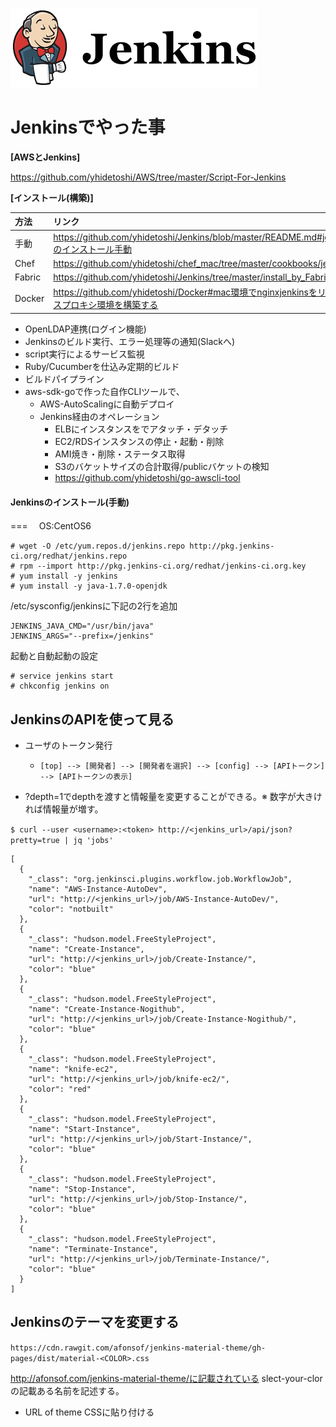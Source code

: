 ![Alt Text](https://github.com/yhidetoshi/Pictures/raw/master/Jenkins/jenkins-icon.png)


# Jenkinsでやった事

**[AWSとJenkins]**

https://github.com/yhidetoshi/AWS/tree/master/Script-For-Jenkins

**[インストール(構築)]**

|方法    |リンク         |
|:-----------|:------------|
|手動|https://github.com/yhidetoshi/Jenkins/blob/master/README.md#jenkinsのインストール手動|
|Chef|https://github.com/yhidetoshi/chef_mac/tree/master/cookbooks/jenkins|
|Fabric|https://github.com/yhidetoshi/Jenkins/tree/master/install_by_Fabric|
|Docker|https://github.com/yhidetoshi/Docker#mac環境でnginxjenkinsをリバースプロキシ環境を構築する|


- OpenLDAP連携(ログイン機能)
- Jenkinsのビルド実行、エラー処理等の通知(Slackへ)
- script実行によるサービス監視
- Ruby/Cucumberを仕込み定期的ビルド
- ビルドパイプライン
- aws-sdk-goで作った自作CLIツールで、
  - AWS-AutoScalingに自動デプロイ
  - Jenkins経由のオペレーション
    - ELBにインスタンスをでアタッチ・デタッチ
    - EC2/RDSインスタンスの停止・起動・削除
    - AMI焼き・削除・ステータス取得
    - S3のバケットサイズの合計取得/publicバケットの検知
    - https://github.com/yhidetoshi/go-awscli-tool


#### Jenkinsのインストール(手動)
===
　OS:CentOS6
```
# wget -O /etc/yum.repos.d/jenkins.repo http://pkg.jenkins-ci.org/redhat/jenkins.repo
# rpm --import http://pkg.jenkins-ci.org/redhat/jenkins-ci.org.key
# yum install -y jenkins
# yum install -y java-1.7.0-openjdk
```

/etc/sysconfig/jenkinsに下記の2行を追加
```
JENKINS_JAVA_CMD="/usr/bin/java"
JENKINS_ARGS="--prefix=/jenkins"
```
起動と自動起動の設定
```
# service jenkins start
# chkconfig jenkins on
```

## JenkinsのAPIを使って見る

- ユーザのトークン発行
  - `[top] --> [開発者] --> [開発者を選択] --> [config] --> [APIトークン] --> [APIトークンの表示]`

- ?depth=1でdepthを渡すと情報量を変更することができる。※ 数字が大きければ情報量が増す。

`$ curl --user <username>:<token> http://<jenkins_url>/api/json?pretty=true | jq 'jobs'`
```
[
  {
    "_class": "org.jenkinsci.plugins.workflow.job.WorkflowJob",
    "name": "AWS-Instance-AutoDev",
    "url": "http://<jenkins_url>/job/AWS-Instance-AutoDev/",
    "color": "notbuilt"
  },
  {
    "_class": "hudson.model.FreeStyleProject",
    "name": "Create-Instance",
    "url": "http://<jenkins_url>/job/Create-Instance/",
    "color": "blue"
  },
  {
    "_class": "hudson.model.FreeStyleProject",
    "name": "Create-Instance-Nogithub",
    "url": "http://<jenkins_url>/job/Create-Instance-Nogithub/",
    "color": "blue"
  },
  {
    "_class": "hudson.model.FreeStyleProject",
    "name": "knife-ec2",
    "url": "http://<jenkins_url>/job/knife-ec2/",
    "color": "red"
  },
  {
    "_class": "hudson.model.FreeStyleProject",
    "name": "Start-Instance",
    "url": "http://<jenkins_url>/job/Start-Instance/",
    "color": "blue"
  },
  {
    "_class": "hudson.model.FreeStyleProject",
    "name": "Stop-Instance",
    "url": "http://<jenkins_url>/job/Stop-Instance/",
    "color": "blue"
  },
  {
    "_class": "hudson.model.FreeStyleProject",
    "name": "Terminate-Instance",
    "url": "http://<jenkins_url>/job/Terminate-Instance/",
    "color": "blue"
  }
]
```

## Jenkinsのテーマを変更する

`https://cdn.rawgit.com/afonsof/jenkins-material-theme/gh-pages/dist/material-<COLOR>.css`

http://afonsof.com/jenkins-material-theme/に記載されている slect-your-clorの記載ある名前を記述する。

- URL of theme CSSに貼り付ける

